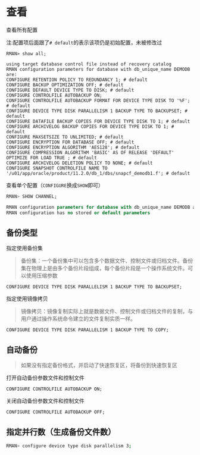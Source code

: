 # 查看

查看所有配置

注:配置项后面跟了`# default`的表示该项仍是初始配置，未被修改过

```
RMAN> show all;

using target database control file instead of recovery catalog
RMAN configuration parameters for database with db_unique_name DEMODB are:
CONFIGURE RETENTION POLICY TO REDUNDANCY 1; # default
CONFIGURE BACKUP OPTIMIZATION OFF; # default
CONFIGURE DEFAULT DEVICE TYPE TO DISK; # default
CONFIGURE CONTROLFILE AUTOBACKUP ON;
CONFIGURE CONTROLFILE AUTOBACKUP FORMAT FOR DEVICE TYPE DISK TO '%F'; # default
CONFIGURE DEVICE TYPE DISK PARALLELISM 1 BACKUP TYPE TO BACKUPSET; # default
CONFIGURE DATAFILE BACKUP COPIES FOR DEVICE TYPE DISK TO 1; # default
CONFIGURE ARCHIVELOG BACKUP COPIES FOR DEVICE TYPE DISK TO 1; # default
CONFIGURE MAXSETSIZE TO UNLIMITED; # default
CONFIGURE ENCRYPTION FOR DATABASE OFF; # default
CONFIGURE ENCRYPTION ALGORITHM 'AES128'; # default
CONFIGURE COMPRESSION ALGORITHM 'BASIC' AS OF RELEASE 'DEFAULT' OPTIMIZE FOR LOAD TRUE ; # default
CONFIGURE ARCHIVELOG DELETION POLICY TO NONE; # default
CONFIGURE SNAPSHOT CONTROLFILE NAME TO '/u01/app/oracle/product/11.2.0/db_1/dbs/snapcf_demodb1.f'; # default
```

查看单个配置（`CONFIGURE`换成`SHOW`即可）

```sql
RMAN> SHOW CHANNEL;

RMAN configuration parameters for database with db_unique_name DEMODB are:
RMAN configuration has no stored or default parameters
```

## 备份类型

指定使用备份集

> 备份集：一个备份集中可以包含多个数据文件、控制文件或归档文件。备份集在物理上是由多个备份片段组成，每个备份片段是一个操作系统文件。可以使用压缩参数

```
CONFIGURE DEVICE TYPE DISK PARALLELISM 1 BACKUP TYPE TO BACKUPSET;
```

指定使用镜像拷贝

> 镜像拷贝：镜像复制实际上就是数据文件、控制文件或归档文件的复制，与用户通过操作系统命令建立的文件复制实质一样。

```
CONFIGURE DEVICE TYPE DISK PARALLELISM 1 BACKUP TYPE TO COPY;
```

## 自动备份

> 如果没有指定备份格式，并启动了快速恢复区，将备份到快速恢复区

打开自动备份参数文件和控制文件

```
CONFIGURE CONTROLFILE AUTOBACKUP ON;
```

关闭自动备份参数文件和控制文件

```
CONFIGURE CONTROLFILE AUTOBACKUP OFF;
```

## 指定并行数（生成备份文件数）

```bash
RMAN> configure device type disk parallelism 3;
```

